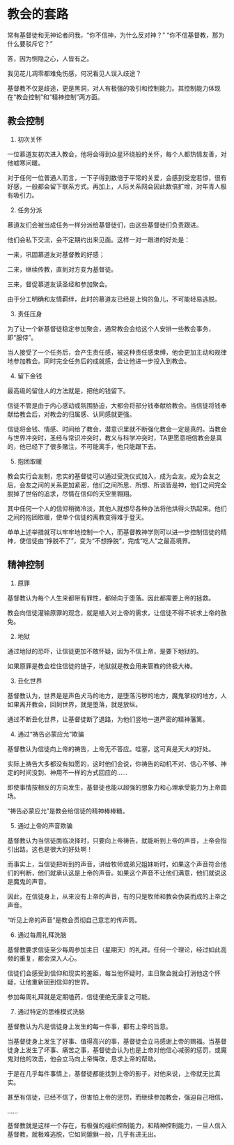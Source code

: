 # 教会的套路

常有基督徒和无神论者问我，“你不信神，为什么反对神？” “你不信基督教，那为什么要驳斥它？”

答，因为恻隐之心，人皆有之。

我见花儿凋零都难免伤感，何况看见人误入歧途？

基督教不仅是歧途，更是黑洞，对人有极强的吸引和控制能力。其控制能力体现在“教会控制”和“精神控制”两方面。



## 教会控制

1. 初次关怀

一位慕道友初次进入教会，他将会得到众星环绕般的关怀，每个人都热情友善，对他嘘寒问暖。

对于任何一位普通人而言，一下子得到数倍于平常的关爱，会感到受宠若惊，很有好感，一般都会留下联系方式。再加上，人际关系网会因此数倍扩增，对年青人极有吸引力。



2. 任务分派

慕道友们会被当成任务一样分派给基督徒们，由这些基督徒们负责跟进。

他们会私下交流，会不定期约出来见面。这样一对一跟进的好处是：

一来，巩固慕道友对基督教的好感；

二来，继续传教，直到对方变为基督徒。

三来，督促慕道友读圣经和参加聚会。

由于分工明确和友情羁绊，此时的慕道友已经是上钩的鱼儿，不可能轻易逃脱。



3. 责任压身

为了让一个新基督徒稳定参加聚会，通常教会会给这个人安排一些教会事务，即“服侍”。

当人接受了一个任务后，会产生责任感，被这种责任感束缚，他会更加主动和规律地参加教会。同时完全任务后的成就感，会让他进一步投入到教会。



4. 留下金钱

最高级的留住人的方法就是，把他的钱留下。

信徒不管是由于内心感动或氛围胁迫，大都会将部分钱奉献给教会。当信徒将钱奉献给教会后，对教会的归属感、认同感就更强。

信徒将金钱、情感、时间给了教会，潜意识里就不断强化教会一定是真的。当教会与世界冲突时，圣经与常识冲突时，教义与科学冲突时，TA更愿意相信教会是真的，他已经下了很多赌注，不可能离手，他只能跟下去。



5. 抱团取暖

教会实行会友制，忠实的基督徒可以通过受洗仪式加入，成为会友。成为会友之后，会友之间的关系更加紧密，他们之间所思、所想、所谈皆是神，他们之间完全脱掉了世俗的追求，尽情在信仰的天空里翱翔。

其中任何一个人的信仰稍微冷淡，其他人就想尽各种办法将他烘得火热起来。他们之间的抱团取暖，使单个信徒的离教变得难于登天。

单单上述举措就可以牢牢地控制一个人，而基督教神学则可以进一步控制信徒的精神，使信徒由“挣脱不了”，变为“不想挣脱”，完成“吃人”之最高境界。



## 精神控制

1. 原罪

基督教认为每个人生来都带有罪性，都倾向于堕落。因此都需要上帝的拯救。

教会向信徒灌输原罪的观念，就是植入对上帝的需求，让信徒不得不祈求上帝的赦免。

2. 地狱

通过地狱的恐吓，让信徒更加不敢怀疑，因为不信上帝，是要下地狱的。

如果原罪是教会栓住信徒的链子，地狱就是教会用来管教的终极大棒。

3. 丑化世界

基督教认为，世界是是声色犬马的地方，是堕落污秽的地方，魔鬼掌权的地方，人如果离开教会，回到世界，就是堕落，就是放纵。

通过不断丑化世界，让基督徒断了退路，为他们竖地一道严密的精神藩篱。

4. 通过“祷告必蒙应允”欺骗

基督教认为信徒向上帝的祷告，上帝无不答应。哇塞，这可真是天大的好处。

实际上祷告大多都没有如愿的，这时他们会说，你祷告的动机不对、信心不够、神定的时间没到、神用不一样的方式回应的……

即使事情按相反的方向发生，基督徒也能以超强的想象力和心理承受能力为上帝圆场。

“祷告必蒙应允”是教会给信徒的精神棒棒糖。

5. 通过上帝的声音欺骗

基督教认为当信徒面临决择时，只要向上帝祷告，就能听到上帝的声音，上帝会指引出路。这也是很大的好处啊！

而事实上，当信徒把听到的声音，讲给牧师或弟兄姐妹听时，如果这个声音符合他们的判断，他们就承认这是上帝的声音。如果这个声音不让他们满意，他们就说这是魔鬼的声音。

因此，在信徒身上，从来没有上帝的声音，有的只是牧师和教会伪装而成的上帝之声音。

“听见上帝的声音”是教会贯彻自己意志的传声筒。

6. 通过每周礼拜洗脑

基督教要求信徒至少每周参加主日（星期天）的礼拜。任何一个理论，经过如此高频的重复，都会深入人心。

信徒们会感受到信仰和现实的差距，每当他怀疑时，主日聚会就会打消他这个怀疑，让他重新回到信仰的世界。

参加每周礼拜就是定期嗑药，信徒便绝无康复之可能。

7. 通过特定的思维模式洗脑

基督教认为凡是信徒身上发生的每一件事，都有上帝的旨意。

当基督徒身上发生了好事、值得高兴的事，基督徒会立马感谢上帝的赐福。当基督徒身上发生了坏事、痛苦之事，基督徒会认为也是上帝对他信心减弱的惩罚，或魔鬼对他的攻击，他会立马向上帝悔改，恳求上帝的帮助。

于是在几乎每件事情上，基督徒都能找到上帝的影子，对他来说，上帝就无比真实。

甚至有信徒，已经不信了，但害怕上帝的惩罚，而继续参加教会，强迫自己相信。

……

基督教就是这样一个存在，有极强的组织控制能力，和精神控制能力，一旦人信入基督教，就极难逃脱，它如同貔貅一般，几乎有进无出。